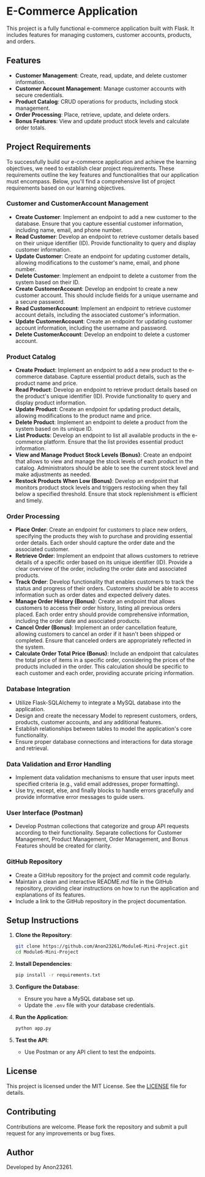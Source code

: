# E-Commerce Application

This project is a fully functional e-commerce application built with Flask. It includes features for managing customers, customer accounts, products, and orders.

## Features

- **Customer Management**: Create, read, update, and delete customer information.
- **Customer Account Management**: Manage customer accounts with secure credentials.
- **Product Catalog**: CRUD operations for products, including stock management.
- **Order Processing**: Place, retrieve, update, and delete orders.
- **Bonus Features**: View and update product stock levels and calculate order totals.

## Project Requirements

To successfully build our e-commerce application and achieve the learning objectives, we need to establish clear project requirements. These requirements outline the key features and functionalities that our application must encompass. Below, you'll find a comprehensive list of project requirements based on our learning objectives.

### Customer and CustomerAccount Management
- **Create Customer**: Implement an endpoint to add a new customer to the database. Ensure that you capture essential customer information, including name, email, and phone number.
- **Read Customer**: Develop an endpoint to retrieve customer details based on their unique identifier (ID). Provide functionality to query and display customer information.
- **Update Customer**: Create an endpoint for updating customer details, allowing modifications to the customer's name, email, and phone number.
- **Delete Customer**: Implement an endpoint to delete a customer from the system based on their ID.
- **Create CustomerAccount**: Develop an endpoint to create a new customer account. This should include fields for a unique username and a secure password.
- **Read CustomerAccount**: Implement an endpoint to retrieve customer account details, including the associated customer's information.
- **Update CustomerAccount**: Create an endpoint for updating customer account information, including the username and password.
- **Delete CustomerAccount**: Develop an endpoint to delete a customer account.

### Product Catalog
- **Create Product**: Implement an endpoint to add a new product to the e-commerce database. Capture essential product details, such as the product name and price.
- **Read Product**: Develop an endpoint to retrieve product details based on the product's unique identifier (ID). Provide functionality to query and display product information.
- **Update Product**: Create an endpoint for updating product details, allowing modifications to the product name and price.
- **Delete Product**: Implement an endpoint to delete a product from the system based on its unique ID.
- **List Products**: Develop an endpoint to list all available products in the e-commerce platform. Ensure that the list provides essential product information.
- **View and Manage Product Stock Levels (Bonus)**: Create an endpoint that allows to view and manage the stock levels of each product in the catalog. Administrators should be able to see the current stock level and make adjustments as needed.
- **Restock Products When Low (Bonus)**: Develop an endpoint that monitors product stock levels and triggers restocking when they fall below a specified threshold. Ensure that stock replenishment is efficient and timely.

### Order Processing
- **Place Order**: Create an endpoint for customers to place new orders, specifying the products they wish to purchase and providing essential order details. Each order should capture the order date and the associated customer.
- **Retrieve Order**: Implement an endpoint that allows customers to retrieve details of a specific order based on its unique identifier (ID). Provide a clear overview of the order, including the order date and associated products.
- **Track Order**: Develop functionality that enables customers to track the status and progress of their orders. Customers should be able to access information such as order dates and expected delivery dates.
- **Manage Order History (Bonus)**: Create an endpoint that allows customers to access their order history, listing all previous orders placed. Each order entry should provide comprehensive information, including the order date and associated products.
- **Cancel Order (Bonus)**: Implement an order cancellation feature, allowing customers to cancel an order if it hasn't been shipped or completed. Ensure that canceled orders are appropriately reflected in the system.
- **Calculate Order Total Price (Bonus)**: Include an endpoint that calculates the total price of items in a specific order, considering the prices of the products included in the order. This calculation should be specific to each customer and each order, providing accurate pricing information.

### Database Integration
- Utilize Flask-SQLAlchemy to integrate a MySQL database into the application.
- Design and create the necessary Model to represent customers, orders, products, customer accounts, and any additional features.
- Establish relationships between tables to model the application's core functionality.
- Ensure proper database connections and interactions for data storage and retrieval.

### Data Validation and Error Handling
- Implement data validation mechanisms to ensure that user inputs meet specified criteria (e.g., valid email addresses, proper formatting).
- Use try, except, else, and finally blocks to handle errors gracefully and provide informative error messages to guide users.

### User Interface (Postman)
- Develop Postman collections that categorize and group API requests according to their functionality. Separate collections for Customer Management, Product Management, Order Management, and Bonus Features should be created for clarity.

### GitHub Repository
- Create a GitHub repository for the project and commit code regularly.
- Maintain a clean and interactive README.md file in the GitHub repository, providing clear instructions on how to run the application and explanations of its features.
- Include a link to the GitHub repository in the project documentation.

## Setup Instructions

1. **Clone the Repository**:
   ```bash
   git clone https://github.com/Anon23261/Module6-Mini-Project.git
   cd Module6-Mini-Project
   ```

2. **Install Dependencies**:
   ```bash
   pip install -r requirements.txt
   ```

3. **Configure the Database**:
   - Ensure you have a MySQL database set up.
   - Update the `.env` file with your database credentials.

4. **Run the Application**:
   ```bash
   python app.py
   ```

5. **Test the API**:
   - Use Postman or any API client to test the endpoints.

## License

This project is licensed under the MIT License. See the [LICENSE](LICENSE) file for details.

## Contributing

Contributions are welcome. Please fork the repository and submit a pull request for any improvements or bug fixes.

## Author

Developed by Anon23261.
